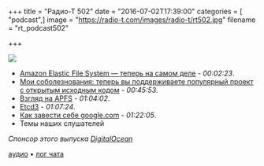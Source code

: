 +++
title = "Радио-Т 502"
date = "2016-07-02T17:39:00"
categories = [ "podcast",]
image = "https://radio-t.com/images/radio-t/rt502.jpg"
filename = "rt_podcast502"

+++

![](https://radio-t.com/images/radio-t/rt502.jpg)

- [Amazon Elastic File System — теперь на самом деле](https://aws.amazon.com/blogs/aws/amazon-elastic-file-system-production-ready-in-three-regions/) - *00:02:23*.
- [Мои соболезнования: теперь вы поддерживаете популярный проект с открытым исходным кодом](https://habrahabr.ru/post/304550/) - *00:45:53*.
- [Взгляд на APFS](http://arstechnica.com/apple/2016/06/a-zfs-developers-analysis-of-the-good-and-bad-in-apples-new-apfs-file-system/) - *01:04:02*.
- [Etcd3](https://coreos.com/blog/etcd3-a-new-etcd.html) - *01:07:24*.
- [Как завести себе google.com](https://www.computest.nl/blog/startencrypt-considered-harmful-today/) - *01:22:05*.
- Темы наших слушателей

_Спонсор этого выпуска [DigitalOcean](https://www.digitalocean.com)_

[аудио](https://cdn.radio-t.com/rt_podcast502.mp3) • [лог чата](http://chat.radio-t.com/logs/radio-t-502.html)
<audio src="https://cdn.radio-t.com/rt_podcast502.mp3" preload="none"></audio>
